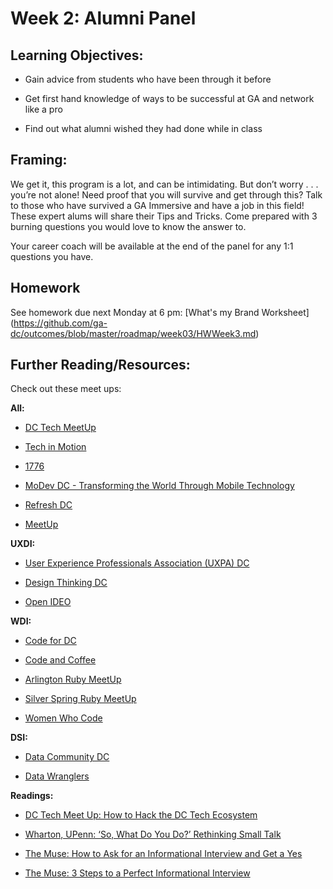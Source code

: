 # Week 2: Alumni Panel

## Learning Objectives:

* Gain advice from students who have been through it before

* Get first hand knowledge of ways to be successful at GA and network like a pro

* Find out what alumni wished they had done while in class

## Framing:

We get it, this program is a lot, and can be intimidating. But don’t worry . . . you’re not alone!  Need proof that you will survive and get through this? Talk to those who have survived a GA Immersive and have a job in this field! These expert alums will share their Tips and Tricks. Come prepared with 3 burning questions you would love to know the answer to.

Your career coach will be available at the end of the panel for any 1:1 questions you have.
## Homework 
See homework due next Monday at 6 pm: [What's my Brand Worksheet] (https://github.com/ga-dc/outcomes/blob/master/roadmap/week03/HWWeek3.md) 

## Further Reading/Resources:

Check out these meet ups:

**All:**

- [DC Tech MeetUp](https://www.meetup.com/DC-Tech-Meetup/)

- [Tech in Motion](http://www.techinmotionevents.com/)

- [1776 ](http://www.1776.vc/events/)

- [MoDev DC - Transforming the World Through Mobile Technology](http://modev.com/)

- [Refresh DC](https://refresh-dc.org/)

- [MeetUp](http://www.meetup.com/find/)

**UXDI:**

- [User Experience Professionals Association (UXPA) DC](http://www.uxpadc.org/)

- [Design Thinking DC](http://www.meetup.com/Design-Thinking-DC/)

- [Open IDEO](http://www.meetup.com/OpenIDEO-DC/)

**WDI:**

- [Code for DC](http://www.meetup.com/Code-for-DC/)

- [Code and Coffee](http://www.meetup.com/NoVA-Code-Coffee/)

- [Arlington Ruby MeetUp ](http://www.meetup.com/Arlington-Ruby/)

- [Silver Spring Ruby MeetUp](http://www.meetup.com/United-Silver-Spring-Ruby/)

- [Women Who Code ](https://www.womenwhocode.com/dc)

**DSI:**

- [Data Community DC](https://www.meetup.com/Data-Community-DC/)

- [Data Wranglers](https://www.meetup.com/Data-Wranglers-DC/)

**Readings:**

- [DC Tech Meet Up: How to Hack the DC Tech Ecosystem](https://hackpad.com/How-to-Hack-the-DC-Tech-Ecosystem-EYfL7X7gepL)

- [Wharton, UPenn: ‘So, What Do You Do?’ Rethinking Small Talk](http://knowledge.wharton.upenn.edu/article/so-what-do-you-do-rethinking-small-talk/?utm_source=Sailthru&utm_medium=email&utm_campaign=%2A%20New%20BOTW%20Template%2011/8/15&utm_term=Sunday%20-%20Best%20of%20The%20Web)

- [The Muse: How to Ask for an Informational Interview and Get a Yes](https://www.themuse.com/advice/how-to-ask-for-an-informational-interview-and-get-a-yes)

- [The Muse: 3 Steps to a Perfect Informational Interview](https://www.themuse.com/advice/3-steps-to-a-perfect-informational-interview)
